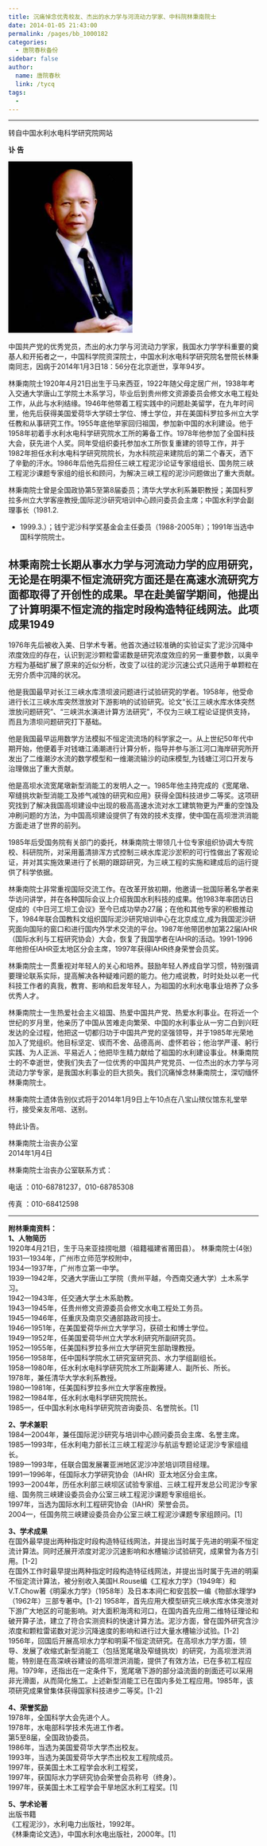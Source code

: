```yaml
---
title: 沉痛悼念优秀校友、杰出的水力学与河流动力学家、中科院林秉南院士
date: 2014-01-05 21:43:00
permalink: /pages/bb_1000182
categories: 
  - 唐院春秋备份
sidebar: false
author: 
  name: 唐院春秋
  link: /tycq
tags: 
  - 
---
```


* * *

转自中国水利水电科学研究院网站  

  
**讣 告**

![](/pic/www.iwhr.com_zgskyww_rootimages_2014_01_05_20140105095216509.jpg)

中国共产党的优秀党员，杰出的水力学与河流动力学家，我国水力学学科重要的奠基人和开拓者之一，中国科学院资深院士，中国水利水电科学研究院名誉院长林秉南同志，因病于2014年1月3日18：56分在北京逝世，享年94岁。

林秉南院士1920年4月21日出生于马来西亚，1922年随父母定居广州，1938年考入交通大学唐山工学院土木系学习，毕业后到贵州修文资源委员会修文水电工程处工作，从此与水利结缘。1946年他带着工程实践中的问题赴美留学，在九年时间里，他先后获得美国爱荷华大学硕士学位、博士学位，并在美国科罗拉多州立大学任教和从事研究工作。1955年底他举家回归祖国，参加新中国的水利建设。他于1958年初着手水利水电科学研究院水工所的筹备工作。1978年他参加了全国科技大会，获先进个人奖。同年受组织委托参加水工所恢复重建的领导工作，并于1982年担任水利水电科学研究院院长，为水科院迎来建院后的第二个春天，洒下了辛勤的汗水。1986年后他先后担任三峡工程泥沙论证专家组组长、国务院三峡工程泥沙课题专家组的组长和顾问，为解决三峡工程的泥沙问题做出了重大贡献。

林秉南院士曾是全国政协第5至第8届委员；清华大学水利系兼职教授；美国科罗拉多州立大学客座教授;国际泥沙研究培训中心顾问委员会主席；中国水利学会副理事长（1981.2.
- 1999.3.）；钱宁泥沙科学奖基金会主任委员（1988-2005年）；1991年当选中国科学院院士。

林秉南院士长期从事水力学与河流动力学的应用研究，无论是在明渠不恒定流研究方面还是在高速水流研究方面都取得了开创性的成果。早在赴美留学期间，他提出了计算明渠不恒定流的指定时段构造特征线网法。此项成果1949
-
1976年先后被收入美、日学术专著。他首次通过较准确的实验证实了泥沙沉降中浓度效应的存在，认识到泥沙颗粒雷诺数是研究浓度效应的另一重要参数，以奥辛方程为基础扩展了原来的近似分析，改变了以往的泥沙沉速公式只适用于单颗粒在无穷介质中沉降的状况。

他是我国最早对长江三峡水库溃坝波问题进行试验研究的学者。1958年，他受命进行长江三峡水库突然泄放对下游影响的试验研究。论文“长江三峡水库水体突然泄放问题研究”、“三峡洪水演进计算方法研究”，不仅为三峡工程论证提供支持，而且为溃坝问题研究打下基础。

他是我国最早运用数学方法模拟不恒定流流场的科学家之一。从上世纪50年代中期开始，他便着手对钱塘江涌潮进行计算分析，指导并参与浙江河口海岸研究所开发出了二维潮汐水流的数学模型和一维潮流输沙的动床模型,为钱塘江河口开发与治理做出了重大贡献。

他是高坝水流宽尾墩新型消能工的发明人之一。1985年他主持完成的《宽尾墩、窄缝挑坎新型消能工及掺气减蚀的研究和应用》获得全国科技进步二等奖。这项研究找到了解决我国高坝建设中出现的极高高速水流对水工建筑物更为严重的空蚀及冲刷问题的方法，为中国高坝建设提供了有效的技术支撑，使中国在高坝泄洪消能方面走进了世界的前列。

1985年后受国务院有关部门的委托，林秉南院士带领几十位专家组织协调大专院校、科研院所，对采用蓄清排浑方式控制三峡水库泥沙淤积的可行性做出了客观论证，并对其实施效果进行了长期的跟踪研究，为三峡工程的实施和建成后的运行提供了科学依据。

林秉南院士非常重视国际交流工作。在改革开放初期，他邀请一批国际著名学者来华访问讲学，并在各种国际会议上介绍我国水利科技的成果。他1983年率团访日促成的《中日河工坝工会议》至今已成功举办27届；在他和其他专家的积极推动下，1984年联合国教科文组织国际泥沙研究培训中心在北京成立,成为我国泥沙研究面向国际的窗口和进行国内外学术交流的平台。1987年他带团参加第22届IAHR（国际水利与工程研究协会）大会，恢复了我国学者在IAHR的活动。1991-1996年他担任IAHR亚太地区分会主席，1997年获得IAHR终身荣誉会员奖。

林秉南院士一贯重视对年轻人的关心和培养。鼓励年轻人养成自学习惯，特别强调要理论联系实际，提高解决各种疑难问题的能力。他力戒说教，时时处处以老一代科技工作者的真我，教育、影响和启发年轻人，为祖国的水利水电事业培养了众多优秀人才。

林秉南院士一生热爱社会主义祖国、热爱中国共产党、热爱水利事业。在将近一个世纪的岁月里，他亲历了中国从苦难走向繁荣、中国的水利事业从一穷二白到兴旺发达的全过程，他把这一切都归功于中国共产党的坚强领导，并于1985年光荣地加入了党组织。他目标坚定、锲而不舍、品德高尚、虚怀若谷；他治学严谨、躬行实践、为人正派、平易近人；他把毕生精力献给了祖国的水利建设事业。林秉南院士的不幸逝世，使我们失去了一位优秀的中国共产党党员、一位杰出的水力学与河流动力学专家，是我国水利事业的巨大损失。我们沉痛悼念林秉南院士，深切缅怀林秉南院士。

林秉南院士遗体告别仪式将于2014年1月9日上午10点在八宝山殡仪馆东礼堂举行，接受亲友吊唁、送别。

特此讣告。

林秉南院士治丧办公室  
2014年1月4日

林秉南院士治丧办公室联系方式：

电话 ：010-68781237，010-68785308

传真 ：010-68412598

  
  
  
---  
  
**附林秉南资料：**  
**1、人物简历**  
1920年4月21日，生于马来亚挂捞吡腊（祖籍福建省莆田县）。 林秉南院士(4张)  
1931—1934年，广州市立师范学校附中，  
1934—1937年，广州市立第一中学。  
1939—1942年，交通大学唐山工学院（贵州平越，今西南交通大学）土木系学习。  
1942—1943年，任交通大学土木系助教。  
1943—1945年，任贵州修文资源委员会修文水电工程处工务员。  
1945—1946年，任重庆及南京交通部路政司技士。  
1946—1951年，在美国爱荷华州立大学学习，获硕士和博士学位。  
1949—1952年，任美国爱荷华州立大学水利研究所副研究员。  
1952—1955年，任美国科罗拉多州立大学研究生部助理教授。  
1956—1958年，任中国科学院水工研究室研究员、水力学组副组长。  
1958—1980年，任水利水电科学研究院水工所副筹建人、副所长、所长。  
1978年，兼任清华大学水利系教授。  
1980—1981年，任美国科罗拉多州立大学客座教授。  
1982—1984年，任水利水电科学研究院院长。  
1985—，任中国水利水电科学研究院咨询委员、名誉院长。[1]  
  
**2、学术兼职**  
1984—2004年，兼任国际泥沙研究与培训中心顾问委员会主席、名誉主席。  
1985—1993年，任水利电力部长江三峡工程泥沙与航运专题论证泥沙专家组组长。  
1989—1993年，任联合国发展署亚洲地区泥沙冲淤培训项目经理。  
1991—1996年，任国际水力学研究协会（IAHR）亚太地区分会主席。  
1993—2004年，历任水利部三峡坝区试验专家组、三峡工程开发总公司泥沙专家组、国务院三峡建设委员会办公室三峡工程泥沙课题专家组组长。  
1997年，当选为国际水利工程研究协会（IAHR）荣誉会员。  
2004—，任国务院三峡建设委员会办公室三峡工程泥沙课题专家组顾问。[1]  
  
**3、学术成果**  
在国外最早提出两种指定时段构造特征线网法，并提出当时属于先进的明渠不恒定流计算法。同时还展开浓度对泥沙沉速影响和水槽输沙试验研究，成果曾为各方引用。[1-2]  
在国外工作时最早提出两种指定时段构造特征线网法，并提出当时属于先进的明渠不恒定流计算法，被分别收入美国H.Rouse编《工程水力学》（1949年）和V.T.Chow著《明渠水力学》（1958年）及日本本间仁和安芸胶一编《物部水理学》（1962年）三部专著中。[1-2]
1958年，首先应用大模型研究三峡水库水体突泄对下游广大地区的可能影响。对大面积海湾和河口，在国内首先应用二维特征理论和破开算子法，建立了符合实测资料的快速计算方法。泥沙方面，曾在国外研究含沙浓度和颗粒雷诺数对泥沙沉降速度的影响和进行过大量水槽输沙试验。[1-2]  
1956年，回国后开展高坝水力学和明渠不恒定流研究。在高坝水力学方面，领导、发展了收缩式新型消能工（包括宽尾墩及窄缝挑坎）的研究，为高坝泄洪消能，特别是在高深峡谷建设的高坝泄洪消能，提供了有效方法，已在多初工程应用。1979年，还指出在一定条件下，宽尾墩下游的部分溢流面的剖面还可以采用非光滑面，从而简化施工。上述新型消能工已在国内多处工程应用。1985年，该项研究成果曾集体获得国家科技进步二等奖。[1-2]  
  
**4、荣誉奖励**  
1978年，全国科学大会先进个人。  
1978年，水电部科学技术先进工作者。  
第5至8届，全国政协委员。  
1986年，当选为美国爱荷华大学杰出校友。  
1993年，当选为美国爱荷华大学杰出校友工程院成员。  
1997年，获美国土木工程学会水利工程奖，  
1997年，获国际水力学研究协会荣誉会员称号（终身）。  
1997年，获美国土木工程学会干旱地区水利工程奖。[1]  
  
**5、学术论著**  
出版书籍  
《工程泥沙》，水利电力出版社，1992年。  
《林秉南论文选》，中国水利水电出版社，2000年。[1]